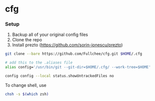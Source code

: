 # cfg

### Setup
1. Backup all of your original config files
2. Clone the repo
3. Install prezto (https://github.com/sorin-ionescu/prezto)
```bash
git clone --bare https://github.com/Fullchee/cfg.git $HOME/.cfg
```
```bash
# add this to the .aliases file
alias config='/usr/bin/git --git-dir=$HOME/.cfg/ --work-tree=$HOME'
```

```bash
config config --local status.showUntrackedFiles no
```

To change shell, use
```bash
chsh -s $(which zsh)
```
